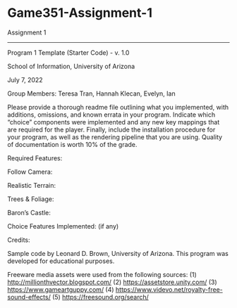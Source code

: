 # Game351-Assignment-1
Assignment 1
______________________________________________________
Program 1 Template (Starter Code) - v. 1.0

School of Information, University of Arizona 

July 7, 2022

Group Members: Teresa Tran, Hannah Klecan, Evelyn, Ian

Please provide a thorough readme file outlining what you implemented, with additions, omissions, and known errata in your program. Indicate which “choice” components were implemented and any new key mappings that are required for the player. Finally, include the installation procedure for your program, as well as the rendering pipeline that you are using. Quality of documentation is worth 10% of the grade.

Required Features:

Follow Camera:

Realistic Terrain:

Trees & Foliage:

Baron’s Castle:

Choice Features Implemented: (if any)

Credits:
 
Sample code by Leonard D. Brown, University of Arizona.
This program was developed for educational purposes.

Freeware media assets were used from the following sources:
(1) http://millionthvector.blogspot.com/
(2) https://assetstore.unity.com/
(3) https://www.gameartguppy.com/
(4) https://www.videvo.net/royalty-free-sound-effects/
(5) https://freesound.org/search/
